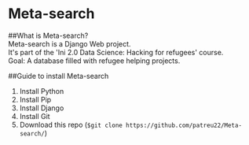 # Meta-search

##What is Meta-search?  
Meta-search is a Django Web project.   
It's part of the 'Ini 2.0 Data Science: Hacking for refugees' course.   
Goal: A database filled with refugee helping projects.  


##Guide to install Meta-search

1. Install Python
2. Install Pip
3. Install Django
4. Install Git
5. Download this repo (`$git clone https://github.com/patreu22/Meta-search/`)
